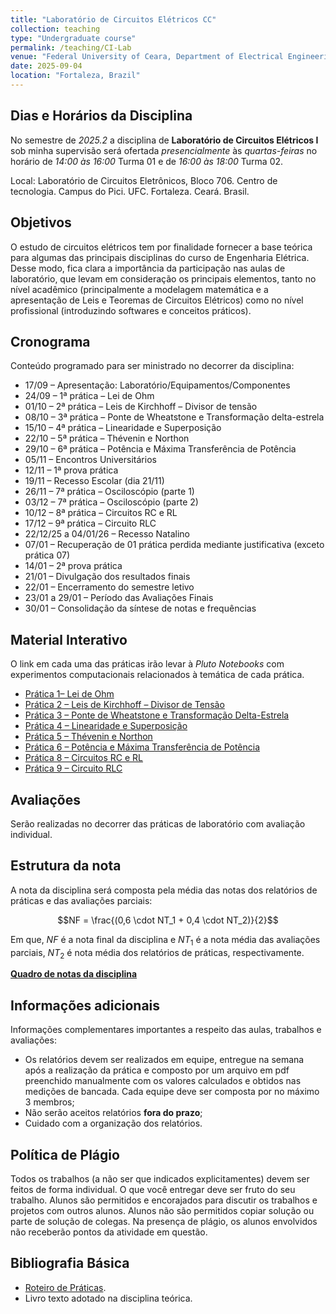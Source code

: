 ```yaml
---
title: "Laboratório de Circuitos Elétricos CC"
collection: teaching
type: "Undergraduate course"
permalink: /teaching/CI-Lab
venue: "Federal University of Ceara, Department of Electrical Engineering"
date: 2025-09-04
location: "Fortaleza, Brazil"
---
```


## Dias e Horários da Disciplina

No semestre de *2025.2* a disciplina de **Laboratório de Circuitos Elétricos I** sob minha supervisão será ofertada *presencialmente* às *quartas-feiras* no horário de *14:00 às 16:00* Turma 01 e de *16:00 às 18:00* Turma 02.

Local: Laboratório de Circuitos Eletrônicos, Bloco 706. Centro de tecnologia. Campus do Pici. UFC. Fortaleza. Ceará. Brasil.

## Objetivos

O estudo de circuitos elétricos tem por finalidade fornecer a base teórica para algumas das principais disciplinas do curso de Engenharia Elétrica. Desse modo, fica clara a importância da participação nas aulas de laboratório, que levam em consideração os principais elementos, tanto no nível acadêmico (principalmente a modelagem matemática e a apresentação de Leis e Teoremas de Circuitos Elétricos) como no nível profissional (introduzindo softwares e conceitos práticos).

## Cronograma

Conteúdo programado para ser ministrado no decorrer da disciplina:

- 17/09 – Apresentação: Laboratório/Equipamentos/Componentes
- 24/09 – 1ª prática – Lei de Ohm
- 01/10 – 2ª prática – Leis de Kirchhoff – Divisor de tensão
- 08/10 – 3ª prática – Ponte de Wheatstone e Transformação delta-estrela
- 15/10 – 4ª prática – Linearidade e Superposição
- 22/10 – 5ª prática – Thévenin e Northon
- 29/10 – 6ª prática – Potência e Máxima Transferência de Potência
- 05/11 – Encontros Universitários
- 12/11 – 1ª prova prática
- 19/11 – Recesso Escolar (dia 21/11)
- 26/11 – 7ª prática – Osciloscópio (parte 1)
- 03/12 – 7ª prática – Osciloscópio (parte 2)
- 10/12 – 8ª prática – Circuitos RC e RL
- 17/12 – 9ª prática – Circuito RLC
- 22/12/25 a 04/01/26 – Recesso Natalino
- 07/01 – Recuperação de 01 prática perdida mediante justificativa (exceto prática 07)
- 14/01 – 2ª prova prática
- 21/01 – Divulgação dos resultados finais
- 22/01 – Encerramento do semestre letivo
- 23/01 a 29/01 – Período das Avaliações Finais
- 30/01 – Consolidação da síntese de notas e frequências

## Material Interativo

O link em cada uma das práticas irão levar à *Pluto Notebooks* com experimentos computacionais relacionados à temática de cada prática.

- [Prática 1– Lei de Ohm](/files/CI-Lab/1-lei-de-ohm-e-leis-de-kirchhoff)
- [Prática 2 – Leis de Kirchhoff – Divisor de Tensão](/files/CI-Lab/1-lei-de-ohm-e-leis-de-kirchhoff)
- [Prática 3 – Ponte de Wheatstone e Transformação Delta-Estrela](/files/CI-Lab/2-ponte-de-wheatstone-e-transf-delta-y)
- [Prática 4 – Linearidade e Superposição](/files/CI-Lab/3-linearidade-e-superposicao)
- [Prática 5 – Thévenin e Northon](/files/CI-Lab/4-thevennin-e-norton)
- [Prática 6 – Potência e Máxima Transferência de Potência](????)
- [Prática 8 – Circuitos RC e RL](/files/CI-Lab/8-circuitos-rl-rc.html)
- [Prática 9 – Circuito RLC](/files/CI-Lab/9-circuito-rlc.html)

## Avaliações

Serão realizadas no decorrer das práticas de laboratório com avaliação individual.

## Estrutura da nota

A nota da disciplina será composta pela média das notas dos relatórios de práticas e das avaliações parciais:

$$NF = \frac{(0,6 \cdot NT_1 + 0,4 \cdot NT_2)}{2}$$

Em que, $NF$ é a nota final da disciplina e $NT_1$ é a nota média das avaliações parciais, $NT_2$ é nota média dos relatórios de práticas, respectivamente.

[**Quadro de notas da disciplina**](/teaching/CI-Lab/notas)

## Informações adicionais

Informações complementares importantes a respeito das aulas, trabalhos e avaliações:

- Os relatórios devem ser realizados em equipe, entregue na semana após a realização da prática e composto por um arquivo em pdf preenchido manualmente com os valores calculados e obtidos nas medições de bancada. Cada equipe deve ser composta por no máximo 3 membros;
- Não serão aceitos relatórios **fora do prazo**;
- Cuidado com a organização dos relatórios.

## Política de Plágio

Todos os trabalhos (a não ser que indicados explicitamentes) devem ser feitos de forma individual. O que você entregar deve ser fruto do seu trabalho. Alunos são permitidos e encorajados para discutir os trabalhos e projetos com outros alunos. Alunos não são permitidos copiar solução ou parte de solução de colegas. Na presença de plágio, os alunos envolvidos não receberão pontos da atividade em questão.

## Bibliografia Básica

- [Roteiro de Práticas](https://drive.google.com/file/d/1zaqSxv1e7krdH0J5psduGDslgaWDdW0a/view?usp=sharing).
- Livro texto adotado na disciplina teórica.
